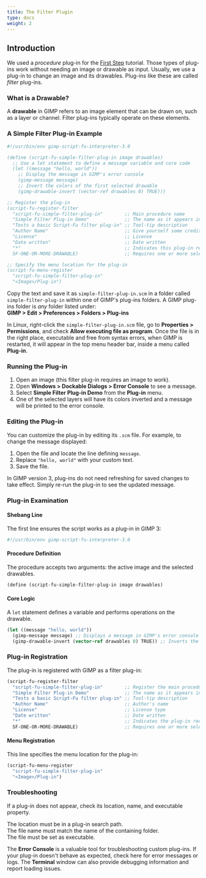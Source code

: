 ```yaml
---
title: The Filter Plugin
type: docs
weight: 2
---
```


## Introduction

We used a _procedure_ plug-in for the [First Step](https://script-fu.github.io/funky/hub/tutorials/folder/first-step/) tutorial. Those types of plug-ins work without needing an image or drawable as input. Usually, we use a plug-in to change an image and its drawables. Plug-ins like these are called _filter_ plug-ins.

### What is a Drawable?

A **drawable** in GIMP refers to an image element that can be drawn on, such as a layer or channel. Filter plug-ins typically operate on these elements.

### A Simple Filter Plug-in Example

```scheme
#!/usr/bin/env gimp-script-fu-interpreter-3.0

(define (script-fu-simple-filter-plug-in image drawables)
  ;; Use a let statement to define a message variable and core code
  (let ((message "hello, world"))
    ;; Display the message in GIMP's error console
    (gimp-message message)
    ;; Invert the colors of the first selected drawable
    (gimp-drawable-invert (vector-ref drawables 0) TRUE)))

;; Register the plug-in
(script-fu-register-filter 
  "script-fu-simple-filter-plug-in"        ;; Main procedure name
  "Simple Filter Plug-in Demo"             ;; The name as it appears in the GIMP menu
  "Tests a basic Script-Fu filter plug-in" ;; Tool-tip description
  "Author Name"                            ;; Give yourself some credit
  "License"                                ;; License
  "Date written"                           ;; Date written
  "*"                                      ;; Indicates this plug-in requires an image
  SF-ONE-OR-MORE-DRAWABLE)                 ;; Requires one or more selected drawables

;; Specify the menu location for the plug-in
(script-fu-menu-register 
  "script-fu-simple-filter-plug-in" 
  "<Image>/Plug-in")
```

Copy the text and save it as `simple-filter-plug-in.scm` in a folder called `simple-filter-plug-in` within one of GIMP's plug-ins folders. A GIMP plug-ins folder is _any_ folder listed under:  
 **GIMP > Edit > Preferences > Folders > Plug-ins**  

In Linux, right-click the `simple-filter-plug-in.scm` file, go to **Properties > Permissions**, and check **Allow executing file as program**. Once the file is in the right place, executable and free from syntax errors, when GIMP is restarted, it will appear in the top menu header bar, inside a menu called **Plug-in**.

### Running the Plug-in

1. Open an image (this filter plug-in requires an image to work).  
2. Open **Windows > Dockable Dialogs > Error Console** to see a message.  
3. Select **Simple Filter Plug-in Demo** from the **Plug-in** menu.  
4. One of the selected layers will have its colors inverted and a message will be printed to the error console.  

### Editing the Plug-in

You can customize the plug-in by editing its `.scm` file. For example, to change the message displayed:

1. Open the file and locate the line defining `message`.  
2. Replace `"hello, world"` with your custom text.  
3. Save the file.  

In GIMP version 3, plug-ins do not need refreshing for saved changes to take effect. Simply re-run the plug-in to see the updated message.

### Plug-in Examination

#### Shebang Line

The first line ensures the script works as a plug-in in GIMP 3:

```scheme
#!/usr/bin/env gimp-script-fu-interpreter-3.0  
```

#### Procedure Definition

The procedure accepts two arguments: the active image and the selected drawables.

```scheme
(define (script-fu-simple-filter-plug-in image drawables)
```

#### Core Logic

A `let` statement defines a variable and performs operations on the drawable.

```scheme
(let ((message "hello, world"))
  (gimp-message message) ;; Displays a message in GIMP's error console
  (gimp-drawable-invert (vector-ref drawables 0) TRUE)) ;; Inverts the colors of the first selected drawable
```

### Plug-in Registration

The plug-in is registered with GIMP as a filter plug-in:

```scheme
(script-fu-register-filter
  "script-fu-simple-filter-plug-in"        ;; Register the main procedure
  "Simple Filter Plug-in Demo"             ;; The name as it appears in the GIMP menu
  "Tests a basic Script-Fu filter plug-in" ;; Tool-tip description
  "Author Name"                            ;; Author's name
  "License"                                ;; License type
  "Date written"                           ;; Date written
  "*"                                      ;; Indicates the plug-in requires an image
  SF-ONE-OR-MORE-DRAWABLE)                 ;; Requires one or more selected drawables
```

#### Menu Registration
This line specifies the menu location for the plug-in:

```scheme
(script-fu-menu-register 
  "script-fu-simple-filter-plug-in" 
  "<Image>/Plug-in")
```

### Troubleshooting

If a plug-in does not appear, check its location, name, and executable property.  

The location must be in a plug-in search path.  
The file name must match the name of the containing folder.  
The file must be set as executable.  
 

The **Error Console** is a valuable tool for troubleshooting custom plug-ins. If your plug-in doesn't behave as expected, check here for error messages or logs. The **Terminal** window can also provide debugging information and report loading issues.
